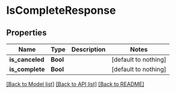 # IsCompleteResponse


## Properties
Name | Type | Description | Notes
------------ | ------------- | ------------- | -------------
**is_canceled** | **Bool** |  | [default to nothing]
**is_complete** | **Bool** |  | [default to nothing]


[[Back to Model list]](../README.md#models) [[Back to API list]](../README.md#api-endpoints) [[Back to README]](../README.md)



